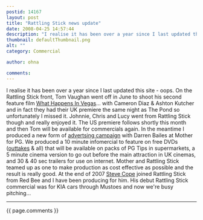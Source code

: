 ```yaml
---
postid: 14167
layout: post
title: "Rattling Stick news update"
date: 2008-04-25 14:57:44
description: "I realise it has been over a year since I last updated this site - oops. On the Rattling Stick front, Tom Vaughan went off in June to shoot his second feature film What Happens In Vegas&#8230; with Cameron Diaz&#8230;"
thumbnail: defaultThumbnail.png
alt: ""
category: Commercial

author: ohna

comments:
---
```


<p>I realise it has been over a year since I last updated this site - oops. On the Rattling Stick front, Tom Vaughan went off in June to shoot his second feature film <a href="http://www.rattlingstick.com/news7.html">What Happens In Vegas</a>... with Cameron Diaz &amp; Ashton Kutcher and in fact they had their UK premiere the same night as The Pond so unfortunately I missed it. Johnnie, Chris and Lucy went from Rattling Stick though and really enjoyed it. The US premiere follows shortly this month and then Tom will be available for commercials again. In the meantime I produced a new form of <a href="http://www.youtube.com/watch?v=mmEeu0OWD7M">advertsing campaign</a> with Darren Bailes at Mother for <span class="caps">PG.</span> We produced a 10 minute infomercial to feature on free <span class="caps">DVD</span>s (<a href="http://www.youtube.com/watch?v=niPEx5KacG4&amp;feature=related">outtakes</a> &amp; all) that will be available on packs of PG Tips in supermarkets, a 5 minute cinema version to go out before the main attraction in UK cinemas, and 30 &amp; 40 sec trailers for use on internet. Mother and Rattling Stick teamed up as one to make production as cost effective as possible and the result is really good. At the end of 2007 <a href="http://www.rattlingstick.com/steve.html">Steve Cope</a> joined Rattling Stick from Red Bee and I have been producing for him. His debut Rattling Stick commercial was for <span class="caps">KIA </span>cars through Mustoes and now we're busy pitching...</p>

<hr>

{{ page.comments }}


